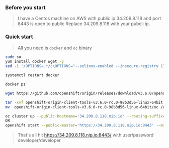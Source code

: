
### Before you start 
> I have a Centos machine on AWS with public ip 34.209.8.118  and port 8443 is open to public
> Replace 34.209.8.118 with your pubcli ip.  


### Quick start
> All you need is `docker` and `oc` binary

```sh
sudo su
yum install docker wget -y
sed -i '/OPTIONS=.*/c\OPTIONS="--selinux-enabled --insecure-registry 172.30.0.0/16"' /etc/sysconfig/docker

systemctl restart docker

docker ps

wget https://github.com/openshift/origin/releases/download/v3.6.0/openshift-origin-client-tools-v3.6.0-c4dd4cf-linux-64bit.tar.gz

tar -xvf openshift-origin-client-tools-v3.6.0-rc.0-98b3d56-linux-64bit.tar.gz
mv  openshift-origin-client-tools-v3.6.0-rc.0-98b3d56-linux-64bit/oc /usr/bin/oc

oc cluster up --public-hostname='34.209.8.118.nip.io' --routing-suffix='34.209.8.118.nip.io'
OR
openshift start --public-master='https://34.209.8.118.nip.io:8443' --master='https://172.31.35.206:8443' --listen='https://0.0.0.0:8443'
```

> That's all  hit   https://34.209.8.118.nip.io:8443/   with   user/password     developer/developer


